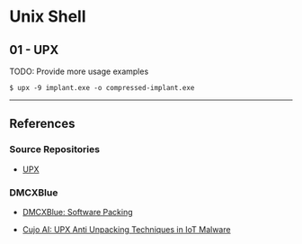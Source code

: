 # Unix Shell

## 01 - UPX

TODO: Provide more usage examples

```
$ upx -9 implant.exe -o compressed-implant.exe
```

---
## References

### Source Repositories

- [UPX](https://github.com/upx/upx)

### DMCXBlue

- [DMCXBlue: Software Packing](https://dmcxblue.gitbook.io/red-team-notes-2-0/red-team-techniques/defense-evasion/t0127-obfuscated-files-or-information/software-packing)

- [Cujo AI: UPX Anti Unpacking Techniques in IoT Malware](https://cujo.com/upx-anti-unpacking-techniques-in-iot-malware/)